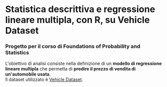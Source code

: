 # Statistica descrittiva e regressione lineare multipla, con R, su Vehicle Dataset
### Progetto per il corso di Foundations of Probability and Statistics

L'obiettivo di analisi consiste nella definizione di un **modello di regressione lineare multipla** che permetta di **predire il prezzo di vendita di un'automobile usata**. <br/>
Il dataset utilizzato è [Vehicle Dataset](https://www.kaggle.com/nehalbirla/vehicle-dataset-from-cardekho).
